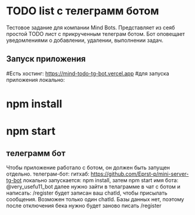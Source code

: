 # TODO list с телеграмм ботом

Тестовое задание для компании Mind Bots.
Представляет из сеяб простой TODO лист с прикрученным телеграм ботом. Бот оповещает уведомлениями о добавлении, удалении, выполнении задач.

## Запуск приложения
#Есть хостинг: https://mind-todo-tg-bot.vercel.app
#для запуска приложения локально: 
#  npm install
#  npm start

## телеграмм бот
Чтобы приложение работало с ботом, он должен быть запущен отдельно.
телеграм-бот:
  гитхаб: https://github.com/Eprst-p/mini-server-tg-bot
    локально запускается: npm install, затем npm start
  имя бота: @very_usefu11_bot
  далее нужно зайти в телаграмме в чат с ботом и написать: /register 
  будет записан ваш chatId, чтобы присылать сообщения. Возможен только один chatId. Базы данных нет, поэтому после отключения бека нужно будет заново писать /register
